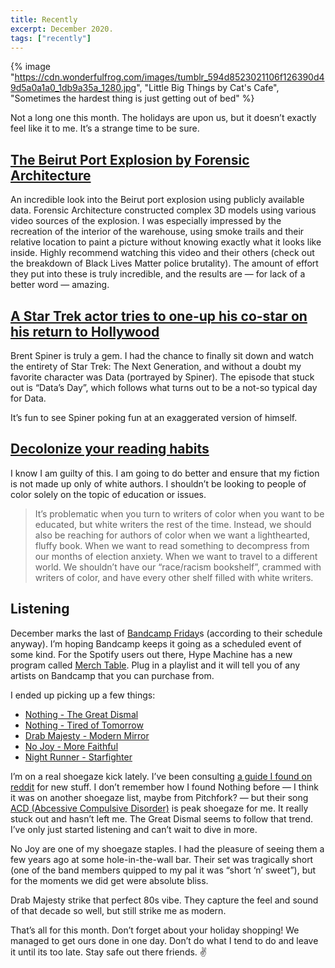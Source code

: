 ```yaml
---
title: Recently
excerpt: December 2020.
tags: ["recently"]
---
```


{% image "https://cdn.wonderfulfrog.com/images/tumblr_594d8523021106f126390d49d5a0a1a0_1db9a35a_1280.jpg", "Little Big Things by Cat's Cafe", "Sometimes the hardest thing is just getting out of bed" %}

Not a long one this month. The holidays are upon us, but it doesn’t exactly feel like it to me. It’s a strange time to be sure.

## [The Beirut Port Explosion by Forensic Architecture](https://forensic-architecture.org/investigation/beirut-port-explosion)

An incredible look into the Beirut port explosion using publicly available data. Forensic Architecture constructed complex 3D models using various video sources of the explosion. I was especially impressed by the recreation of the interior of the warehouse, using smoke trails and their relative location to paint a picture without knowing exactly what it looks like inside. Highly recommend watching this video and their others (check out the breakdown of Black Lives Matter police brutality). The amount of effort they put into these is truly incredible, and the results are — for lack of a better word — amazing.

## [A Star Trek actor tries to one-up his co-star on his return to Hollywood](https://www.youtube.com/watch?v=QmVwCcUQRjU)

Brent Spiner is truly a gem. I had the chance to finally sit down and watch the entirety of Star Trek: The Next Generation, and without a doubt my favorite character was Data (portrayed by Spiner). The episode that stuck out is “Data’s Day”, which follows what turns out to be a not-so typical day for Data.

It’s fun to see Spiner poking fun at an exaggerated version of himself.

## [Decolonize your reading habits](https://www.antiracismdaily.com/archives/decolonize-your-reading-habits-anti-racism-daily)

I know I am guilty of this. I am going to do better and ensure that my fiction is not made up only of white authors. I shouldn’t be looking to people of color solely on the topic of education or issues.

> It’s problematic when you turn to writers of color when you want to be educated, but white writers the rest of the time. Instead, we should also be reaching for authors of color when we want a lighthearted, fluffy book. When we want to read something to decompress from our months of election anxiety. When we want to travel to a different world. We shouldn’t have our “race/racism bookshelf”, crammed with writers of color, and have every other shelf filled with white writers.

## Listening

December marks the last of [Bandcamp Friday](https://isitbandcampfriday.com)s (according to their schedule anyway). I’m hoping Bandcamp keeps it going as a scheduled event of some kind. For the Spotify users out there, Hype Machine has a new program called [Merch Table](https://hypem.com/merch-table). Plug in a playlist and it will tell you of any artists on Bandcamp that you can purchase from.

I ended up picking up a few things:

- [Nothing - The Great Dismal](https://nothing.bandcamp.com/album/the-great-dismal)
- [Nothing - Tired of Tomorrow](https://nothing.bandcamp.com/album/tired-of-tomorrow-standard-version)
- [Drab Majesty - Modern Mirror](https://drabmajesty.bandcamp.com/album/modern-mirror)
- [No Joy - More Faithful](https://nojoy.bandcamp.com/album/more-faithful)
- [Night Runner - Starfighter](https://nightrunnermusic.bandcamp.com/album/starfighter)

I’m on a real shoegaze kick lately. I’ve been consulting [a guide I found on reddit](https://i.redd.it/rxrtulf0m5631.jpg) for new stuff. I don’t remember how I found Nothing before — I think it was on another shoegaze list, maybe from Pitchfork? — but their song [ACD (Abcessive Compulsive Disorder)](https://www.youtube.com/watch?v=Sx0PJx2_LZ8) is peak shoegaze for me. It really stuck out and hasn’t left me. The Great Dismal seems to follow that trend. I’ve only just started listening and can’t wait to dive in more.

No Joy are one of my shoegaze staples. I had the pleasure of seeing them a few years ago at some hole-in-the-wall bar. Their set was tragically short (one of the band members quipped to my pal it was “short ‘n’ sweet”), but for the moments we did get were absolute bliss.

Drab Majesty strike that perfect 80s vibe. They capture the feel and sound of that decade so well, but still strike me as modern.

That’s all for this month. Don’t forget about your holiday shopping! We managed to get ours done in one day. Don’t do what I tend to do and leave it until its too late. Stay safe out there friends. ✌️
